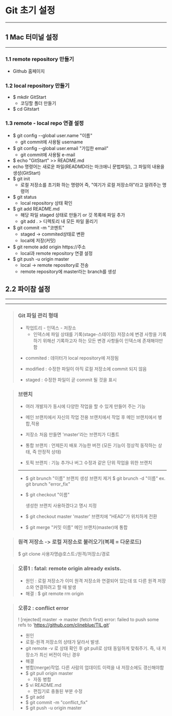 #  Git 초기 설정

---

## 1 Mac 터미널 설정

---

### 1.1 remote repository 만들기 

* Github 홈페이지

### 1.2 local repository 만들기 

* $ mkdir GitStart
  * 코딩할 폴더 만들기
* $ cd Gitstart

### 1.3 remote - local repo 연결 설정

* $ git config --global user.name "이름" 
  * git commit에 사용될 username
* $ git config --global user.email "가입한 email" 
  * git commit에 사용될 e-mail
* $ echo "GitStart" >> README.md
* echo 명령어는 새로운 파일(READMD라는 마크애니 문법파일), 그 파일의 내용을 생성(GitStart)
* $ git init
  * 로컬 저장소를 초기화 하는 명령어 즉, "여기가 로컬 저장소야"라고 알려주는 명령어
* $ git status 
  * local repository 상태 확인
* $ git add README.md 
  * 해당 파일 staged 상태로 만들기 or 깃 목록에 파일 추가
  * git add . > 디렉토리 내 모든 파일 올리기
* $ git commit -m "코멘트"
  * staged -> commited상태로 변환
  * local에 저장(커밋)
* $ git remote add origin https://주소
  * local과 remote repository 연결 설정
* $ git push -u origin master
  * local -> remote repository로 전송
  * remote repository에 master라는 branch를 생성

## 2.2 파이참 설정

---











---

  > ### Git 파일 관리 형태
  >
  > * 작업트리 - 인덱스 - 저장소
  >   * 인덱스에 파일 상태를 기록(stage-스테이징)
  >     저장소에 변경 사항을 기록하기 위해선 기록하고자 하는 모든 변경 사항들이 인덱스에 존재해야만 함
  >
  > - commited : 데이터가 local repository에 저장됨
  >
  > - modified : 수정한 파일이 아직 로컬 저장소에 commit 되지 않음
  > - staged : 수정한 파일이 곧 commit 될 것을 표시 


>  ### 브랜치
>
>  * 여러 개발자가 동시에 다양한 작업을 할 수 있게 만들어 주는 기능
>  * 메인 브랜치에서 자신의 작업 전용 브랜치에서 작업 후 메인 브랜치에서 병합,적용
>  * 저장소 처음 만들면 'master'라는 브랜치가 디폴트
>
>  * 통합 브랜치 : 언제든지 배포 가능한 버전 (모든 기능이 정상적 동작하는 상태, 즉 안정적 상태)
>  * 토픽 브랜치 : 기능 추가나 버그 수정과 같은 단위 작업을 위한 브랜치
>
>  ---
>
>  * $ git brunch "이름"
>    	브랜치 생성 
>    	브랜치 제거 $ git brunch -d "이름"
>    	ex. git brunch "error_fix"
>
>  * $ git checkout "이름"
>
>    생성한 브랜치 사용하겠다고 명시 지정
>
>  * $ git checkout master
>    'master' 브랜치에 "HEAD"가 위치하게 전환
>
>  * $ git merge "커밋 이름"
>    메인 브랜치(master)에 통합



>### 원격 저장소 -> 로컬 저장소로 불러오기(복제 = 다운로드)
>
>$ git clone 사용자명@호스트:/원격/저장소/경로

> ### 오류1 : fatal: remote origin already exists.
>
> * 원인 : 로컬 저장소가 이미 원격 저장소와 연결되어 있는데 또 다른 원격 저장소와 연결하려고 할 때 발생
> * 해결 : $ git remote rm origin 

>### 오류2 : conflict error 
>
>! [rejected]    master -> master (fetch first)
>error: failed to push some refs to 'https://github.com/clineblue/TIL.git'
>
>* 원인 
>  * 로컬-원격 저장소의 상태가 달라서 발생. 
>  * git remote -v 로 상태 확인 후 git pull로 상태 동일하게 맞춰주기. 즉, 내 저장소가 최신 버전이 아닌 경우
>* 해결
>  * 병합(merge)작업. 다른 사람의 업데이트 이력을 내 저장소에도 갱신해야함
>  * $ git pull origin master
>    * 자동 병합
>  * $ vi README.md
>    * 편집기로 충돌된 부분 수정
>  * $ git add
>  * $ git commit -m "conflict_fix"
>  * $ git push -u origin master
